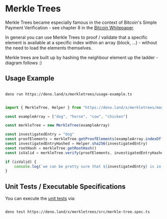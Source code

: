 # Merkle Trees 

Merkle Trees became especially famous in the context of Bitcoin's Simple Payment Verification - see chapter 8 in the [Bitcoin Whitepaper](https://bitcoin.org/bitcoin.pdf).  

In general you can use Merkle Trees to proof / validate that a specific element is available at a specific index within an array (block, ...) - without the need to load the elements themselves.  

Merkle trees are built up by hashing the neighbour element up the ladder - diagram follows :) 


## Usage Example

```sh

deno run https://deno.land/x/merkletrees/usage-example.ts

```

```ts  

import { MerkleTree, Helper } from "https://deno.land/x/merkletrees/mod.ts"

const exampleArray = ["dog", "horse", "cow", "chicken"]

const merkleTree = new MerkleTree(exampleArray)

const investigatedEntry = "dog"
const proofElements = merkleTree.getProofElements(exampleArray.indexOf(investigatedEntry))
const investigatedEntryHashed = Helper.sha256(investigatedEntry)
const rootHash = merkleTree.getRootHash()
const isValid = merkleTree.verify(proofElements, investigatedEntryHashed, rootHash, exampleArray.indexOf(investigatedEntry))

if (isValid) {
    console.log(`we can be pretty sure that ${investigatedEntry} is in the array at index: ${exampleArray.indexOf(investigatedEntry)}`)
} 

```

## Unit Tests / Executable Specifications

You can execute the [unit tests](https://github.com/distributed-ledger-technology/merkle-trees/blob/main/src/merkle-tree.spec.ts) via:  
  

```sh

deno test https://deno.land/x/merkletrees/src/merkle-tree.spec.ts

```

